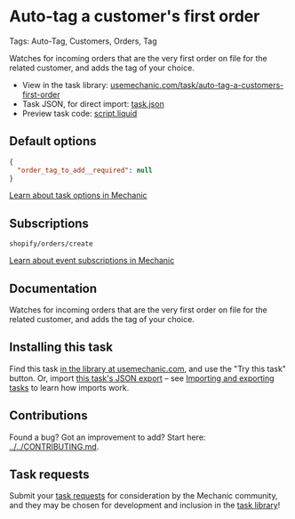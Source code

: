# Auto-tag a customer's first order

Tags: Auto-Tag, Customers, Orders, Tag

Watches for incoming orders that are the very first order on file for the related customer, and adds the tag of your choice.

* View in the task library: [usemechanic.com/task/auto-tag-a-customers-first-order](https://usemechanic.com/task/auto-tag-a-customers-first-order)
* Task JSON, for direct import: [task.json](../../tasks/auto-tag-a-customers-first-order.json)
* Preview task code: [script.liquid](./script.liquid)

## Default options

```json
{
  "order_tag_to_add__required": null
}
```

[Learn about task options in Mechanic](https://docs.usemechanic.com/article/471-task-options)

## Subscriptions

```liquid
shopify/orders/create
```

[Learn about event subscriptions in Mechanic](https://docs.usemechanic.com/article/408-subscriptions)

## Documentation

Watches for incoming orders that are the very first order on file for the related customer, and adds the tag of your choice.

## Installing this task

Find this task [in the library at usemechanic.com](https://usemechanic.com/task/auto-tag-a-customers-first-order), and use the "Try this task" button. Or, import [this task's JSON export](../../tasks/auto-tag-a-customers-first-order.json) – see [Importing and exporting tasks](https://docs.usemechanic.com/article/505-importing-and-exporting-tasks) to learn how imports work.

## Contributions

Found a bug? Got an improvement to add? Start here: [../../CONTRIBUTING.md](../../CONTRIBUTING.md).

## Task requests

Submit your [task requests](https://mechanic.canny.io/task-requests) for consideration by the Mechanic community, and they may be chosen for development and inclusion in the [task library](https://tasks.mechanic.dev/)!
